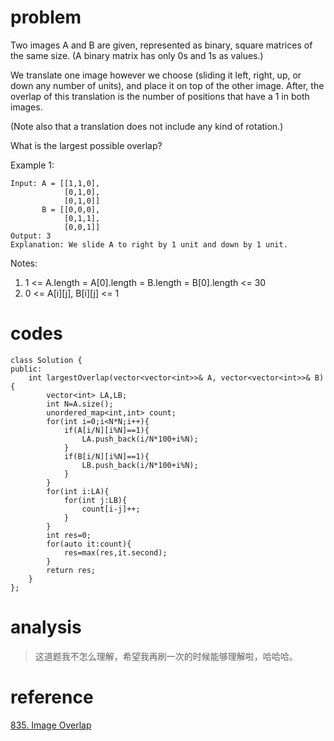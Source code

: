 # problem
>
Two images A and B are given, represented as binary, square matrices of the same size.  (A binary matrix has only 0s and 1s as values.)

We translate one image however we choose (sliding it left, right, up, or down any number of units), and place it on top of the other image.  After, the overlap of this translation is the number of positions that have a 1 in both images.

(Note also that a translation does not include any kind of rotation.)

What is the largest possible overlap?

Example 1:
```
Input: A = [[1,1,0],
            [0,1,0],
            [0,1,0]]
       B = [[0,0,0],
            [0,1,1],
            [0,0,1]]
Output: 3
Explanation: We slide A to right by 1 unit and down by 1 unit.
```
Notes:
1. 1 <= A.length = A[0].length = B.length = B[0].length <= 30
2. 0 <= A[i][j], B[i][j] <= 1


# codes
```
class Solution {
public:
    int largestOverlap(vector<vector<int>>& A, vector<vector<int>>& B) {
        vector<int> LA,LB;
        int N=A.size();
        unordered_map<int,int> count;
        for(int i=0;i<N*N;i++){
            if(A[i/N][i%N]==1){
                LA.push_back(i/N*100+i%N);
            }
            if(B[i/N][i%N]==1){
                LB.push_back(i/N*100+i%N);
            }
        }
        for(int i:LA){
            for(int j:LB){
                count[i-j]++;
            }
        }
        int res=0;
        for(auto it:count){
            res=max(res,it.second);
        }
        return res;
    }
};
```

# analysis
> 这道题我不怎么理解，希望我再刷一次的时候能够理解啦，哈哈哈。

# reference
[835. Image Overlap][1]

[1]: https://leetcode.com/problems/image-overlap/discuss/130623/C++JavaPython-Straight-Forward